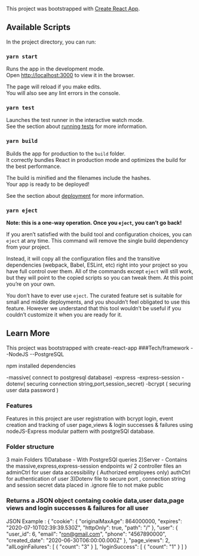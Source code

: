 This project was bootstrapped with [Create React App](https://github.com/facebook/create-react-app).

## Available Scripts

In the project directory, you can run:

### `yarn start`

Runs the app in the development mode.<br />
Open [http://localhost:3000](http://localhost:3000) to view it in the browser.

The page will reload if you make edits.<br />
You will also see any lint errors in the console.

### `yarn test`

Launches the test runner in the interactive watch mode.<br />
See the section about [running tests](https://facebook.github.io/create-react-app/docs/running-tests) for more information.

### `yarn build`

Builds the app for production to the `build` folder.<br />
It correctly bundles React in production mode and optimizes the build for the best performance.

The build is minified and the filenames include the hashes.<br />
Your app is ready to be deployed!

See the section about [deployment](https://facebook.github.io/create-react-app/docs/deployment) for more information.

### `yarn eject`

**Note: this is a one-way operation. Once you `eject`, you can’t go back!**

If you aren’t satisfied with the build tool and configuration choices, you can `eject` at any time. This command will remove the single build dependency from your project.

Instead, it will copy all the configuration files and the transitive dependencies (webpack, Babel, ESLint, etc) right into your project so you have full control over them. All of the commands except `eject` will still work, but they will point to the copied scripts so you can tweak them. At this point you’re on your own.

You don’t have to ever use `eject`. The curated feature set is suitable for small and middle deployments, and you shouldn’t feel obligated to use this feature. However we understand that this tool wouldn’t be useful if you couldn’t customize it when you are ready for it.

## Learn More

This project was bootstrapped with create-react-app 
###Tech/framework
--NodeJS
--PostgreSQL

npm installed dependencies

-massive( connect to postgresql database)
-express
-express-session
-dotenv( securing connection string,port,session_secret)
-bcrypt ( securing user data password ) 

### Features

Features in this project are user registration with bcrypt
login, event creation and tracking of user page_views & login successes & failures
using nodeJS-Express modular pattern with postgreSQl database.

### Folder structure

3 main Folders 
1)Database - With PostgreSQl queries
2)Server - Contains the massive,express,express-session endpoints  w/ 2 controller files an
adminCtrl for user data accessibility ( Authorized employees only)
authCtrl for authentication of user 
3)Dotenv file to secure port , connection string and session secret data placed in .ignore file to not make public

### Returns a JSON object containg cookie data,user data,page views and login successes & failures for all user 
JSON Example :
{
    "cookie": {
        "originalMaxAge": 864000000,
        "expires": "2020-07-10T02:39:39.530Z",
        "httpOnly": true,
        "path": "/"
    },
    "user": {
        "user_id": 6,
        "email": "ron@gmail.com",
        "phone": "4567890000",
        "created_date": "2020-06-30T06:00:00.000Z"
    },
    "page_views": 2,
    "allLoginFailures": [
        {
            "count": "3"
        }
    ],
    "loginSuccess": [
        {
            "count": "1"
        }
    ]
}




